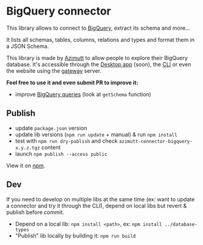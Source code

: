# BigQuery connector

This library allows to connect to [BigQuery](https://cloud.google.com/bigquery), extract its schema and more...

It lists all schemas, tables, columns, relations and types and format them in a JSON Schema.

This library is made by [Azimutt](https://azimutt.app) to allow people to explore their BigQuery database.
It's accessible through the [Desktop app](../../desktop) (soon), the [CLI](https://www.npmjs.com/package/azimutt) or even the website using the [gateway](../../gateway) server.

**Feel free to use it and even submit PR to improve it:**

- improve [BigQuery queries](./src/bigquery.ts) (look at `getSchema` function)

## Publish

- update `package.json` version
- update lib versions (`npm run update` + manual) & run `npm install`
- test with `npm run dry-publish` and check `azimutt-connector-bigquery-x.y.z.tgz` content
- launch `npm publish --access public`

View it on [npm](https://www.npmjs.com/package/@azimutt/connector-bigquery).

## Dev

If you need to develop on multiple libs at the same time (ex: want to update a connector and try it through the CLI), depend on local libs but revert & publish before commit.

- Depend on a local lib: `npm install <path>`, ex: `npm install ../database-types`
- "Publish" lib locally by building it: `npm run build`

